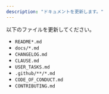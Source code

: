 ```yaml
---
description: "ドキュメントを更新します。"
---
```

<!-- markdownlint-disable-file MD041 -->

以下のファイルを更新してください。

- `README*.md`
- `docs/*.md`
- `CHANGELOG.md`
- `CLAUSE.md`
- `USER_TASKS.md`
- `.github/**/*.md`
- `CODE_OF_CONDUCT.md`
- `CONTRIBUTING.md`
